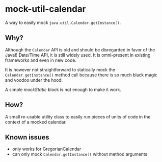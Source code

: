 # mock-util-calendar

A way to easily mock `java.util.Calendar.getInstance()`.

## Why?

Although the `Calendar` API is old and should be disregarded in favor of the Java8 Date/Time API, 
it is still widely used. It is omni-present in existing frameworks and even in new code. 

It is however not straightforward to statically mock the `Calendar.getInstance()` method call 
because there is so much black magic and voodoo under the hood.

A simple *mockStatic* block is not enough to make it work.

## How?

A small re-usable utility class to easily run pieces of units of code in the context of a 
mocked calendar. 

## Known issues

- only works for GregorianCalendar
- can only mock `Calendar.getInstance()` without method arguments